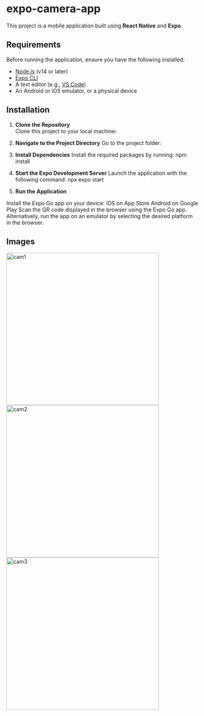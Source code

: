 # expo-camera-app

This project is a mobile application built using **React Native** and **Expo**.

## Requirements

Before running the application, ensure you have the following installed:

- [Node.js](https://nodejs.org/) (v14 or later)
- [Expo CLI](https://docs.expo.dev/get-started/installation/)
- A text editor (e.g., [VS Code](https://code.visualstudio.com/))
- An Android or iOS emulator, or a physical device

## Installation

1. **Clone the Repository**  
   Clone this project to your local machine:

2. **Navigate to the Project Directory**
Go to the project folder:

3. **Install Dependencies**
Install the required packages by running:
npm install

4. **Start the Expo Development Server**
Launch the application with the following command:
npx expo start

5. **Run the Application**

Install the Expo Go app on your device:
iOS on App Store
Android on Google Play
Scan the QR code displayed in the browser using the Expo Go app.
Alternatively, run the app on an emulator by selecting the desired platform in the browser.

## Images
<img src="https://github.com/user-attachments/assets/32dddf57-efaf-4ef0-84fd-22a7ae3b1041" alt="cam1" width="400" />
<img src="https://github.com/user-attachments/assets/165eb2d0-ce41-4fe7-8cd3-dcbeb2b623fa" alt="cam2" width="400" />
<img src="https://github.com/user-attachments/assets/44daf6da-6906-4796-8b69-b5a1633df6a3" alt="cam3" width="400" />
